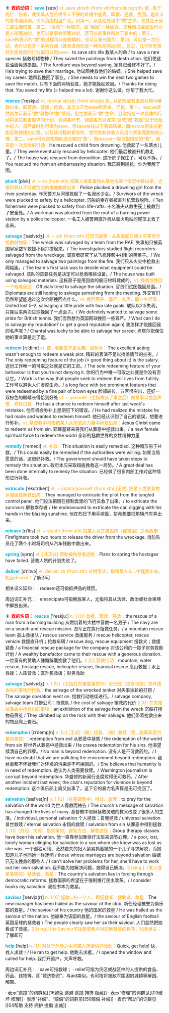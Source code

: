 ☀ <font color="red">**救的动词：**</font>
<font color="sky blue">**save**</font> [seɪv] 
<font color="orange">vt. save sb/sth (from sth/from doing sth) 使…免于死亡、伤害，或使其从危险或令人不快的处境中逃离，即救、拯救，挽回。是此义的基本通用词，词义范围相当广泛。如第一，从危险处境中“救”生命，使其免于死亡或生理伤害；第二，“挽救”一种情况，或“挽回”一种局面。这种情况或局面可以是人所面对的，也可以是事物所面对的，还可以是事件所处于其中的；第三，save所表示的“救”的过程可以是短期的，也可以是长期的；第四，可以是一次行动，也可以包含一系列行动（甚至进而形成一种长期的运动）。总之，几乎所有扭转负面局势的行为都可以用save：</font>to save sb’s life 救某人的命 / to save a rare species 拯救珍稀物种 / They saved the paintings from destruction. 他们使这些油画免遭损毁。/ The furniture was beyond saving. 家具已经修不好了。/ He’s trying to save their marriage. 他试图挽救他们的婚姻。/ She helped save my career. 她帮我挽回了事业。/ She needs to win the next two games to save the match. 只有下面的两场获胜，她才能挽回败局。/ Thanks for doing that. You saved my life (= helped me a lot). 谢谢你这么做。你帮了我大忙。

<font color="sky blue">**rescue**</font> ['reskju:] 
<font color="orange">vt. rescue sb/sth (from sth/sb) 将…从危险或有害的处境中解救出来，即营救，救援，抢救。其含义已为save所涵盖，但是，第一，rescue虽然偶尔可表示“救”事物和“救”情况，但主要表示“救”生命，且常指在一次具体的行动中通过制定周详的计划、协调各环节、调度各方资源来“营救”或“救援”处于危险中的人。虽然此时也可换为save，但save往往过于强调结果，而rescue则往往更能反映救援的过程，以及该过程的紧张性、惊险性和待救人员当时紧张而期盼的心理；第二，save可以是短期的或长期的“救”，而rescue一般仅指短期的“救”，通常是一次具体的行动：</font>He rescued a child from drowning. 他救起了一名落水儿童。/ They were eventually rescued by helicopter. 他们最后被直升机救走了。/ The house was rescued from demolition. 这所房子保住了，可以不拆。/ You rescued me from an embarrassing situation. 我正感到尴尬，你为我解了围。
                      
<font color="sky blue">**pluck**</font> [plʌk]
<font color="orange">vt. ~ sb (from sth) 把某人或某事物从某地或某个情况中移出来，尤指将其从不好或危险的境地解救出来：</font>Police plucked a drowning girl from the river yesterday. 昨天警方从河里救起了一名溺水少女。/ Survivors of the wreck were plucked to safety by a helicopter. 沉船的幸存者被直升机营救脱险。/ Ten fishermen were plucked to safety from life-rafts. 十名渔夫从救生筏上被救到了安全处。/ A workman was plucked from the roof of a burning power station by a police helicopter. 一名工人被警用直升机从着火电站的屋顶上救了出来。

<font color="sky blue">**salvage**</font> [ˈsælvɪdʒ]
<font color="orange">vt. ~ sth (from sth) 打捞沉船等；从失事船只或火灾等场合抢救财物等：</font>The wreck was salvaged by a team from the RAF. 失事船只被英国皇家空军救援小组打捞起来。/ The investigators studied flight recorders salvaged from the wreckage. 调查者研究了从飞机残骸中找到的黑匣子。/ We only managed to salvage two paintings from the fire. 我们只从火灾中抢救出两幅画。/ The team's first task was to decide what equipment could be salvaged. 该队的首要任务是决定可以抢救哪些设备。/ The house was built using salvaged materials. 这栋房子是用回收的废旧材料建成的。<font color="orange">vt. 挽救或挽回一个艰难局面：</font>Officials tried to salvage the situation. 官员们试图挽回局面。/ Diplomats are still hoping to salvage something from the meeting. 外交官们仍然希望能通过这次会晤挽回点什么。<font color="orange">vt. 挽回面子、尊严、名声、职业生涯等：</font>United lost 5–2, salvaging a little pride with two late goals. 联队以2:5失利，只靠后来两次进球挽回了一点面子。/ We definitely wanted to salvage some pride for British tennis. 我们当然想为英国网球挽回一些尊严。/ What can I do to salvage my reputation? (= get a good reputation again) 我怎样才能挽回我的名声呢？/ Chantal was lucky to be able to salvage her career. 尚塔尔能保住她的事业算是走了运。
           
<font color="sky blue">**redeem**</font> [rɪˈdi:m]
<font color="orange">vt. 使…看起来不是太糟，如弥补：</font>The excellent acting wasn't enough to redeem a weak plot. 精彩的表演不足以掩盖情节的拙劣。/ The only redeeming feature of the job (= good thing about it) is the salary. 这份工作唯一的可取之处就是它的工资。/ The sole redeeming feature of your behaviour is that you're not denying it. 你的行为中唯一可取之处就是你没有否认它。/ Work is the way that people seek to redeem their lives from futility. 工作可以避免人们虚度生命。/ a long face with too prominent features that were redeemed by a fine pair of brown eyes 脸部较长，五官很突出，还好一双棕色的眼睛长得恰到好处 <font color="orange">vt. ~ yourself（尤指做错了事之后）做某事以挽回声誉、弥补过错：</font>He has a chance to redeem himself after last week's mistakes. 他有机会弥补上星期犯下的错误。/ He had realized the mistake he had made and wanted to redeem himself. 他已经认识到了自己的错误，想要进行弥补。<font color="orange">vt. 基督教中可指把某人从邪恶的力量中拯救出来：</font>Jesus Christ came to redeem us from sin. 耶稣基督来将我们从罪恶中拯救出来。/ a new female spiritual force to redeem the world 全新的拯救世界的女性精神力量
                      
<font color="sky blue">**remedy**</font> [ˈremədi]
<font color="orange">vt. 补救：</font>This situation is easily remedied. 这种情形易于补救。/ This could easily be remedied if the authorities were willing. 如果当局愿意的话，这很好补救。/ The government should have taken steps to remedy the situation. 政府本应采取措施挽救这一局势。/ A great deal has been done internally to remedy the situation. 已经做了很多内部工作对这种情形进行补救。

<font color="sky blue">**extricate**</font> [ˈekstrɪkeɪt]
<font color="orange">vt. ~ sb/sth/yourself (from sth) [正式] 把某人或某事物从被困处解救出来：</font>They managed to extricate the pilot from the tangled control panel. 他们设法把困在控制盘里的飞行员救了出来。/ to extricate the survivors 解救幸存者 / He endeavoured to extricate the car, digging with his hands in the blazing sunshine. 他在烈日下用手挖着，拼命想要把那辆汽车弄出来。
           
<font color="sky blue">**release** </font>[rɪˈli:s]
<font color="orange">vt. ~ sb/sth (from sth) 把某人从其被囚禁（或被困）之地放走：</font>Firefighters took two hours to release the driver from the wreckage. 消防队员花了两个小时将司机从汽车残骸中救出来。

<font color="sky blue">**spring**</font> [sprɪŋ] 
<font color="orange">vt. [非正式] 帮助被拘禁者逃跑：</font>Plans to spring the hostages have failed. 营救人质的计划失败了。

<font color="sky blue">**deliver**</font> [dɪ'lɪvə] 
<font color="orange">vt. deliver sb (from sth) 过时用法，指将某人从…中拯救出来，相当于save：</font>了解即可

相关词义延伸：
· redeem还可指抵押品的赎回。

周边词汇补充：
· emancipate可指解放某人，尤指将其从法律、政治或社会束缚中解放出来。

☀ <font color="red">**救的名词：**</font>
<font color="sky blue">**rescue**</font> ['reskju:] 
<font color="orange">n. 1 [U] 救援，营救，获救：</font>the rescue of a man from a burning building 从燃烧着的大楼中营救一名男子 / The navy are on a search and rescue mission. 海军正在执行搜救任务。/ a mountain rescue team 高山救援队 / rescue service 救援服务 / rescue helicopter, rescue vehicle 救援直升机；抢救车辆 / rescue dog, rescue equipment 搜救犬；救援装备 / a financial rescue package for the company 对该公司的一揽子财务救助计划 / A wealthy benefactor came to their rescue with a generous donation. 一位富有的赞助人慷慨解囊挽救了他们。<font color="orange">2 [C] 营救行动：</font>mountain, water rescue, hostage rescue, helicopter rescue, financial rescue 高山救援；水上救援；人质营救；直升机救援；财务救助
           
<font color="sky blue">**salvage**</font> [ˈsælvɪdʒ]
<font color="orange">n. 1 [U]（尤指在灾难或事故中）对已经（或有可能）损坏或丢失的事物的抢救：</font>the salvage of the wrecked tanker 对失事油轮的打捞 / The salvage operation went on. 抢救行动继续进行。/ salvage company, salvage team 打捞公司；抢救队 / the cost of salvage 抢救的代价 <font color="orange">2 [U] 在灾难或事故中抢救出的事物：</font>an exhibition of the salvage from the wreck 沉船打捞物品展览 / They climbed up on the rock with their salvage. 他们带着抢救出来的物品爬上岩石。
           
<font color="sky blue">**redemption**</font> [rɪˈdempʃn]
<font color="orange">n. [U] [正式]（被）拯救、（被）救赎（使…脱离邪恶力量的掌控）：</font>redemption from evil 从邪恶中拯救 / the redemption of the world from sin 将世界从罪恶中拯救出来 / He craves redemption for his sins. 他渴望赎清自己的罪孽。/ No man is beyond redemption. 没有人是不可救药的。/ I have no doubt that we are polluting the environment beyond redemption. 我丝毫都不怀疑我们对环境的污染是不可挽回的。/ She believes that humanity is in need of redemption. 她认为人类需要救赎。/ Washington journalism is corrupt beyond redemption. 华盛顿的新闻行业腐败得无可救药。/ After another incident last week, the club's reputation for violence is beyond redemption. 这个俱乐部上周又出事了，这下它的暴力名声算是无可挽回了。
           
<font color="sky blue">**salvation**</font> [sælˈveɪʃn]
<font color="orange">n. 1 [U]（在基督教中）得救、救赎：</font>to pray for the salvation of the world 为世人得救而祷告 / The church's message of salvation has changed the lives of many. 基督教中耶稣拯救灵魂的教义改变了很多人的生活。/ individual, personal salvation 个人拯救；自我拯救 / universal salvation 普世救赎 / eternal salvation 永恒的救赎 / salvation from sin 从罪恶中得到拯救 <font color="orange">2 [U]（危险、灾难、损失等的）避免方法、解救途径：</font>Group therapy classes have been his salvation. 他一直靠参加集体疗法班来调节心理。/ a poor, lost, lonely woman clinging for salvation to a son whom she knew was as lost as she was. 一个孤独可怜、茫然若失的妇人紧紧抓着她的一个儿子寻求解脱，而她知道儿子也同她一样迷惘 / those whose marriages are beyond salvation 婚姻已无法挽救的那些人 / I can't solve her problems for her, she'll have to work out her own salvation. 我不能为她解决问题，她得自己解决。<font color="orange">3 [sing.]（某人或某事物的）拯救者、救星：</font>The country's salvation lies in forcing through democratic reforms. 拯救国家的希望在于强制推行民主改革。/ I consider books my salvation. 我视书本为救星。
           
<font color="sky blue">**saviour**</font> [ˈseɪvjə(r)]
<font color="orange">n. 1 [C] 拯救…的一个人，即拯救者、救助者、救星：</font>The new manager has been hailed as the saviour of the club. 新任经理被誉为俱乐部的救星。/ the saviour of his country 他的国家的救星 / He was hailed as the saviour of the nation. 他被奉为该国的救星。/ the saviour of English football 英国足球的拯救者 / The people clearly saw her as their saviour. 人们显然把她看成了救星。<font color="orange">2 [sing.] the Saviour可指基督教中对耶稣基督的称呼，如救世主：</font>了解即可

<font color="sky blue">**help**</font> [help] 
<font color="orange">n. [U] 对处于危险之中的某人所提供的救助：</font>Quick, get help! 快，找人求救！/ He ran to get help. 他跑去求援。/ I opened the window and called for help. 我打开窗户，大声呼救。

周边词汇补充：
· save可指救球；
· relief可指为灾区或战区中的人提供的食品、药品、钱物等，即“救济物资”，与aid类似。也可指将被敌军围困的城镇等解困、解围。

· 表示“逃跑”的词群见[[16避免 逃避 逃跑 掩饰 隐藏]]
· 表示“修理”的词群见[[03破坏 修理]]
· 表示“补偿”、“赔偿”的词群见[[50赔偿 补偿]]
· 表示“帮助”的词群见[[04帮助 支持 拥护 提倡 忠诚]]
